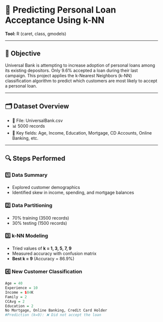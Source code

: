 # 🧠 Predicting Personal Loan Acceptance Using k-NN

**Tool:** R (caret, class, gmodels)  


---

## 🎯 Objective

Universal Bank is attempting to increase adoption of personal loans among its existing depositors. Only 9.6% accepted a loan during their last campaign. This project applies the k-Nearest Neighbors (k-NN) classification algorithm to predict which customers are most likely to accept a personal loan.

---

## 🗂️ Dataset Overview

- 📄 File: UniversalBank.csv
- 📊 5000 records
- 🧾 Key fields: Age, Income, Education, Mortgage, CD Accounts, Online Banking, etc.

---

## 🔍 Steps Performed

### 1️⃣ Data Summary
- Explored customer demographics
- Identified skew in income, spending, and mortgage balances

### 2️⃣ Data Partitioning
- 70% training (3500 records)
- 30% testing (1500 records)

### 3️⃣ k-NN Modeling
- Tried values of **k = 1, 3, 5, 7, 9**
- Measured accuracy with confusion matrix
- **Best k = 9** (Accuracy = 86.9%)

### 4️⃣ New Customer Classification
```r
Age = 40  
Experience = 10  
Income = $84K  
Family = 2  
CCAvg = 2  
Education = 2  
No Mortgage, Online Banking, Credit Card Holder  
#Prediction (k=9): ❌ Did not accept the loan
